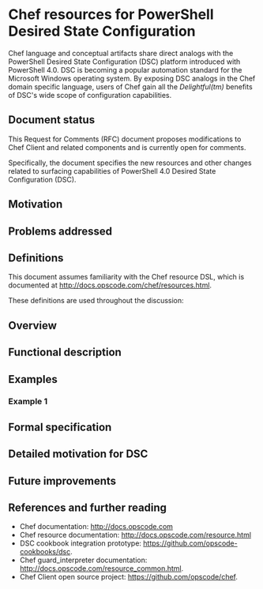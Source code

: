 Chef resources for PowerShell Desired State Configuration
=========================================================

Chef language and conceptual artifacts share direct analogs with the PowerShell Desired State Configuration (DSC) platform
introduced with PowerShell 4.0. DSC is becoming a popular automation standard for the Microsoft Windows operating system. By
exposing DSC analogs in the Chef domain specific language, users of Chef gain all the *Delightful(tm)* benefits of DSC's wide scope of configuration capabilities.

## Document status

This Request for Comments (RFC) document proposes modifications to Chef Client and related components and is currently open for comments.

Specifically, the document specifies the new resources and other changes related to surfacing capabilities of PowerShell 4.0
Desired State Configuration (DSC).

## Motivation



## Problems addressed 

## Definitions
This document assumes familiarity with the Chef resource DSL, which is
documented at <http://docs.opscode.com/chef/resources.html>.

These definitions are used throughout the discussion:

## Overview

## Functional description

## Examples

### Example 1

## Formal specification

## Detailed motivation for DSC

## Future improvements

## References and further reading

* Chef documentation: <http://docs.opscode.com>
* Chef resource documentation: <http://docs.opscode.com/resource.html>
* DSC cookbook integration prototype: <https://github.com/opscode-cookbooks/dsc>. 
* Chef guard_interpreter documentation: <http://docs.opscode.com/resource_common.html>.
* Chef Client open source project: <https://github.com/opscode/chef>. 

